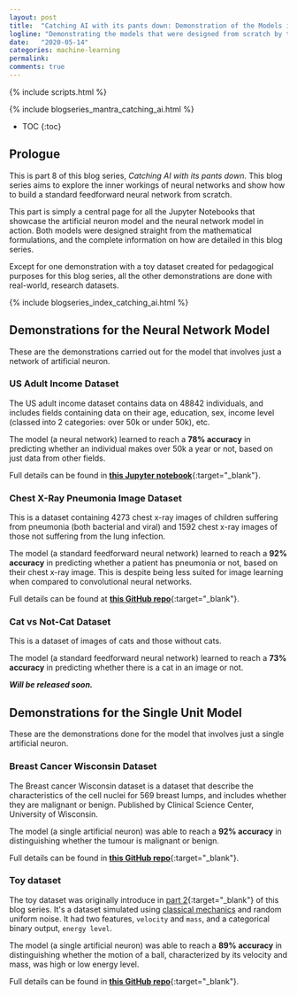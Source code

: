 ```yaml
---
layout: post
title:  "Catching AI with its pants down: Demonstration of the Models in Action"
logline: "Demonstrating the models that were designed from scratch by tackling real, research datasets."
date:   "2020-05-14"
categories: machine-learning
permalink:
comments: true
---
```

{% include scripts.html %}

{% include blogseries_mantra_catching_ai.html %}

* TOC
{:toc}


## **Prologue**

This is part 8 of this blog series, *Catching AI with its pants down*. This blog series aims to explore the inner workings of neural networks and show how to build a standard feedforward neural network from scratch.

This part is simply a central page for all the Jupyter Notebooks that showcase the artificial neuron model and the neural network model in action. Both models were designed straight from the mathematical formulations, and the complete information on how are detailed in this blog series.

Except for one demonstration with a toy dataset created for pedagogical purposes for this blog series, all the other demonstrations are done with real-world, research datasets.

{% include blogseries_index_catching_ai.html %}

## **Demonstrations for the Neural Network Model**

These are the demonstrations carried out for the model that involves just a network of artificial neuron.

### **US Adult Income Dataset**

The US adult income dataset contains data on 48842 individuals, and includes fields containing data on their age, education, sex, income level (classed into 2 categories: over 50k or under 50k), etc.

The model (a neural network) learned to reach a **78% accuracy** in predicting whether an individual makes over 50k a year or not, based on just data from other fields.

Full details can be found in [**this Jupyter notebook**](https://github.com/princyok/deep_learning_without_ml_libraries#demonstrations){:target="_blank"}.

### **Chest X-Ray Pneumonia Image Dataset**

This is a dataset containing 4273 chest x-ray images of children suffering from pneumonia (both bacterial and viral) and 1592 chest x-ray images of those not suffering from the lung infection. 

The model (a standard feedforward neural network) learned to reach a **92% accuracy** in predicting whether a patient has pneumonia or not, based on their chest x-ray image. This is despite being less suited for image learning when compared to convolutional neural networks.

Full details can be found at [**this GitHub repo**](https://github.com/princyok/deep_learning_without_ml_libraries#demonstrations){:target="_blank"}.

### **Cat vs Not-Cat Dataset**

This is a dataset of images of cats and those without cats. 

The model (a standard feedforward neural network) learned to reach a **73% accuracy** in predicting whether there is a cat in an image or not.

***Will be released soon.***


## **Demonstrations for the Single Unit Model**

These are the demonstrations done for the model that involves just a single artificial neuron.

### **Breast Cancer Wisconsin Dataset**

The Breast cancer Wisconsin dataset is a dataset that describe the characteristics of the cell nuclei for 569 breast lumps, and includes whether they are malignant or benign. Published by Clinical Science Center, University of Wisconsin.

The model (a single artificial neuron) was able to reach a **92% accuracy** in distinguishing whether the tumour is malignant or benign.

Full details can be found in [**this GitHub repo**](https://github.com/princyok/deep_learning_without_ml_libraries#demonstrations){:target="_blank"}.

### **Toy dataset**
The toy dataset was originally introduce in [part 2](/understand-an-artificial-neuron-from-scratch.html#toy-dataset-for-this-blog-series){:target="_blank"} of this blog series. It's a dataset simulated using [classical mechanics](https://en.wikipedia.org/wiki/Kinetic_energy) and random uniform noise. It had two features, `velocity` and `mass`, and a categorical binary output, `energy level`.

The model (a single artificial neuron) was able to reach a **89% accuracy** in distinguishing whether the motion of a ball, characterized by its velocity and mass, was high or low energy level.

Full details can be found in [**this GitHub repo**](https://github.com/princyok/deep_learning_without_ml_libraries#demonstrations){:target="_blank"}.